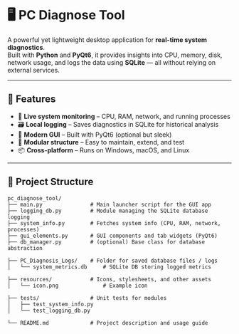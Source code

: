 # 🖥️ PC Diagnose Tool

A powerful yet lightweight desktop application for **real-time system diagnostics**.  
Built with **Python** and **PyQt6**, it provides insights into CPU, memory, disk, network usage, and logs the data using **SQLite** — all without relying on external services.

---

## 🚀 Features

- 🧠 **Live system monitoring** – CPU, RAM, network, and running processes
- 🗃️ **Local logging** – Saves diagnostics in SQLite for historical analysis
- 🎨 **Modern GUI** – Built with PyQt6 (optional but sleek)
- 🔌 **Modular structure** – Easy to maintain, extend, and test
- 📦 **Cross-platform** – Runs on Windows, macOS, and Linux

---

## 📁 Project Structure

```text
pc_diagnose_tool/
├── main.py               # Main launcher script for the GUI app
├── logging_db.py         # Module managing the SQLite database logging
├── system_info.py        # Fetches system info (CPU, RAM, network, processes)
├── gui_elements.py       # GUI components and tab widgets (PyQt6)
├── db_manager.py         # (optional) Base class for database abstraction

├── PC_Diagnosis_Logs/    # Folder for saved database files / logs
│   └── system_metrics.db     # SQLite DB storing logged metrics

├── resources/            # Icons, stylesheets, and other assets
│   └── icon.png              # Example icon

├── tests/                # Unit tests for modules
│   ├── test_system_info.py
│   └── test_logging_db.py

└── README.md             # Project description and usage guide
